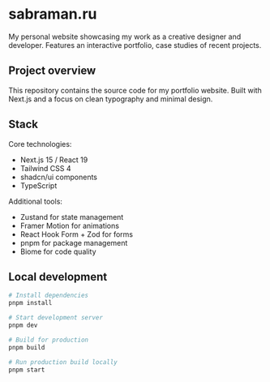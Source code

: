 # sabraman.ru

My personal website showcasing my work as a creative designer and developer. Features an interactive portfolio, case studies of recent projects.

## Project overview

This repository contains the source code for my portfolio website. Built with Next.js and a focus on clean typography and minimal design.

## Stack

Core technologies:
- Next.js 15 / React 19
- Tailwind CSS 4 
- shadcn/ui components
- TypeScript

Additional tools:
- Zustand for state management
- Framer Motion for animations
- React Hook Form + Zod for forms
- pnpm for package management
- Biome for code quality

## Local development

```bash
# Install dependencies
pnpm install

# Start development server
pnpm dev

# Build for production
pnpm build

# Run production build locally
pnpm start
```
